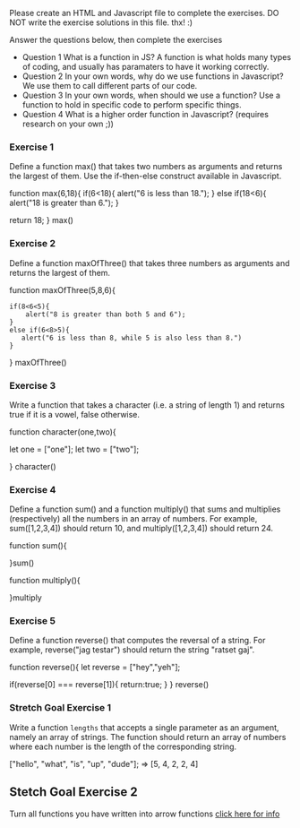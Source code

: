 Please create an HTML and Javascript file to complete the exercises.
DO NOT write the  exercise solutions in this file. thx! :)


Answer the questions below, then complete the exercises

- Question 1 
    What is a function in JS?
    A function is what holds many types of coding, and usually has paramaters to have it working correctly.
- Question 2
In your own words, why do we use functions in Javascript?
We use them to call different parts of our code.
- Question 3
In your own words, when should we use a function?
     Use a function to hold in specific code to perform specific things.
- Question 4
 What is a higher order function in Javascript? (requires research on your own ;))
     







### Exercise 1

Define a function max() that takes two numbers as arguments and returns the largest of them. Use the if-then-else construct available in Javascript.

function max(6,18){
if(6<18){
alert("6 is less than 18.");
}
else if(18<6){
alert("18 is greater than 6.");
}

return 18;
}
max()

### Exercise 2

Define a function maxOfThree() that takes three numbers as arguments and returns the largest of them.

function maxOfThree(5,8,6){

    if(8<6<5){
        alert("8 is greater than both 5 and 6");
    }
    else if(6<8>5){
       alert("6 is less than 8, while 5 is also less than 8.")
    }
}
maxOfThree()
### Exercise 3

Write a function that takes a character (i.e. a string of length 1) and returns true if it is a vowel, false otherwise.

function character(one,two){

let one = ["one"];
let two = ["two"];



}
character()

### Exercise 4 

Define a function sum() and a function multiply() that sums and multiplies (respectively) all the numbers in an array of numbers. For example, sum([1,2,3,4]) should return 10, and multiply([1,2,3,4]) should return 24.

function sum(){


}sum()

function multiply(){


}multiply

### Exercise 5 
Define a function reverse() that computes the reversal of a string. For example, reverse("jag testar") should return the string "ratset gaj".

function reverse(){
let reverse = ["hey","yeh"];

if(reverse[0] === reverse[1]){
    return:true;
}
}
reverse()



### Stretch Goal Exercise 1

Write a function `lengths` that accepts a single parameter as an argument, namely an array of strings. The function should return an array of numbers where each number is the length of the corresponding string.

 ["hello", "what", "is", "up", "dude"]; => [5, 4, 2, 2, 4]



## Stetch Goal Exercise 2
Turn all functions you have written into arrow functions [click here for info](https://developer.mozilla.org/en-US/docs/Web/JavaScript/Reference/Functions/Arrow_functions)